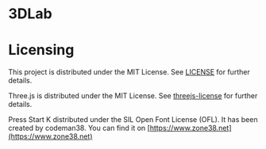 # 3DLab


# Licensing
This project is distributed under the MIT License. See [LICENSE](LICENSE) for further details.

Three.js is distributed under the MIT License. See [threejs-license](licenses/threejs-license) for further details.

Press Start K distributed under the SIL Open Font License (OFL). It has been created by codeman38. You can find it on
[https://www.zone38.net](https://www.zone38.net)